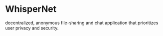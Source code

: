 # WhisperNet
decentralized, anonymous file-sharing and chat application that prioritizes user privacy and security.
